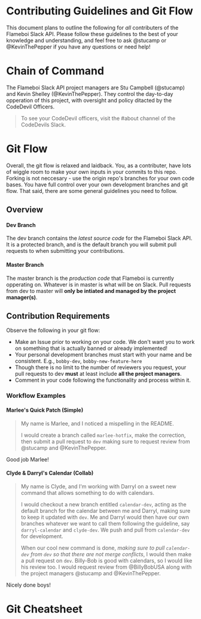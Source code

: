 # Contributing Guidelines and Git Flow
This document plans to outline the following for *all* contributers of the Flameboi Slack API. Please follow these guidelines to the best of your knowledge and understanding, and feel free to ask @stucamp or @KevinThePepper if you have any questions or need help!



# Chain of Command
The Flameboi Slack API project managers are Stu Campbell (@stucamp) and Kevin Shelley (@KevinThePepper). They control the day-to-day opperation of this project, with oversight and policy ditacted by the CodeDevil Officers.

> To see your CodeDevil officers, visit the #about channel of the CodeDevils Slack.



# Git Flow
Overall, the git flow is relaxed and laidback. You, as a contributer, have lots of wiggle room to make your own inputs in your commits to this repo. Forking is not neccesary - use the origin repo's branches for your own code bases. You have full control over your own development branches and git flow. That said, there are some general guidelines you need to follow.

## Overview
#### Dev Branch
The dev branch contains the *latest source code* for the Flameboi Slack API. It is a protected branch, and is the default branch you will submit pull requests to when submitting your contributions.

#### Master Branch
The master branch is the *production code* that Flameboi is currently opperating on. Whatever is in master is what will be on Slack. Pull requests from dev to master will **only be intiated and managed by the project manager(s)**.

## Contribution Requirements
Observe the following in your git flow:
- Make an Issue prior to working on your code. We don't want you to work on something that is actually banned or already implemented!
- Your personal development branches must start with your name and be consistent. E.g., `bobby-dev`, `bobby-new-feature-here`
- Though there is no limit to the number of reviewers you request, your pull requests to dev **must** at least include **all the project managers**.
- Comment in your code following the functionality and process within it.

### Workflow Examples
#### Marlee's Quick Patch (Simple)
> My name is Marlee, and I noticed a mispelling in the README.
> 
> I would create a branch called `marlee-hotfix`, make the correction, then submit a pull request to `dev` making sure to request review from @stucamp and @KevinThePepper.

Good job Marlee!

#### Clyde & Darryl's Calendar (Collab)
> My name is Clyde, and I'm working with Darryl on a sweet new command that allows something to do with calendars.
> 
> I would checkout a new branch entitled `calendar-dev`, acting as the default branch for the calendar between me and Darryl, making sure to keep it updated with `dev`. Me and Darryl would then have our own branches whatever we want to call them following the guideline, say  `darryl-calendar` and `clyde-dev`. We push and pull from `calendar-dev` for development.
> 
> When our cool new command is done, *making sure to pull `calendar-dev` from `dev` so that there are not merge conflicts*, I would then make a pull request on `dev`. Billy-Bob is good with calendars, so I would like his review too. I would request review from @BillyBobUSA along with the project managers @stucamp and @KevinThePepper.

Nicely done boys!



# Git Cheatsheet

